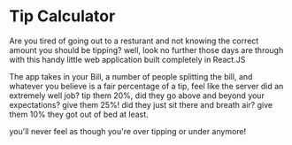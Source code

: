 # Tip Calculator
Are you tired of going out to a resturant and not knowing the correct amount you should be tipping?
well, look no further those days are through with this handy little web application built completely in 
React.JS 

The app takes in your Bill, a number of people splitting the bill, and whatever you believe is a fair
percentage of a tip, feel like the server did an extremely well job? tip them 20%, did they go above and 
beyond your expectations? give them 25%! did they just sit there and breath air? give them 10% they got out of
bed at least.

you'll never feel as though you're over tipping or under anymore!
